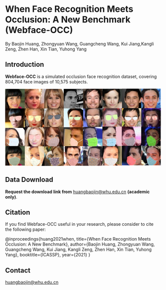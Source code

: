# When Face Recognition Meets Occlusion: A New Benchmark (Webface-OCC)
By Baojin Huang, Zhongyuan Wang, Guangcheng Wang, Kui Jiang,Kangli Zeng, Zhen Han, Xin Tian, Yuhong Yang

## Introduction

 **Webface-OCC** is a simulated occlusion face recognition dataset, covering 804,704 face images of 10,575 subjects.

<div align=center>
	<img src="./images/data.png"> 
</div>

## Data Download

**Request the download link from** huangbaojin@whu.edu.cn **(academic only)**.

## Citation

If you find Webface-OCC useful in your research, please consider to cite the following paper:

@inproceedings{huang2021when,
  title={When Face Recognition Meets Occlusion: A New Benchmark},
  author={Baojin Huang, Zhongyuan Wang, Guangcheng Wang, Kui Jiang, Kangli Zeng, Zhen Han, Xin Tian, Yuhong Yang},
  booktitle={ICASSP},
  year={2021}
}

## Contact

huangbaojin@whu.edu.cn
